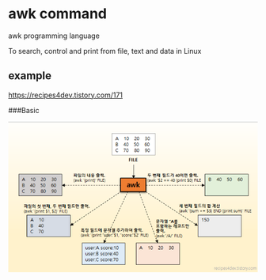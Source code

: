 # awk command

awk programming language

To search, control and print from file, text and data in Linux

## example 
https://recipes4dev.tistory.com/171


###Basic 

![awk_picture](awk_picture.png)
